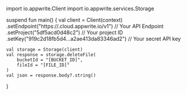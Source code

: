 import io.appwrite.Client
import io.appwrite.services.Storage

suspend fun main() {
    val client = Client(context)
      .setEndpoint("https://<REGION>.cloud.appwrite.io/v1") // Your API Endpoint
      .setProject("5df5acd0d48c2") // Your project ID
      .setKey("919c2d18fb5d4...a2ae413da83346ad2") // Your secret API key

    val storage = Storage(client)
    val response = storage.deleteFile(
        bucketId = "[BUCKET_ID]",
        fileId = "[FILE_ID]"
    )
    val json = response.body?.string()
}